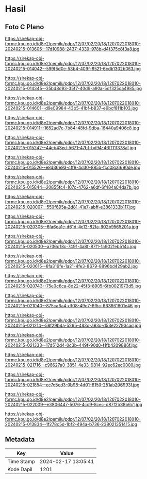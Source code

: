 # Hasil

## Foto C Plano

https://sirekap-obj-formc.kpu.go.id/d8e2/pemilu/pdpr/12/07/02/20/18/1207022018010-20240215-013605--17d10988-2437-4339-978b-d4f375c8f3a8.jpg

https://sirekap-obj-formc.kpu.go.id/d8e2/pemilu/pdpr/12/07/02/20/18/1207022018010-20240215-014042--599f5d0e-53b4-409f-8521-6cdb1302b063.jpg

https://sirekap-obj-formc.kpu.go.id/d8e2/pemilu/pdpr/12/07/02/20/18/1207022018010-20240215-014345--35bd8d93-35f7-40d9-a90a-5d1325ca4985.jpg

https://sirekap-obj-formc.kpu.go.id/d8e2/pemilu/pdpr/12/07/02/20/18/1207022018010-20240215-014601--d9e09984-43b5-41bf-b837-e9bcf811b103.jpg

https://sirekap-obj-formc.kpu.go.id/d8e2/pemilu/pdpr/12/07/02/20/18/1207022018010-20240215-014911--1652ad7c-7b84-48fd-9dba-16440a9406c8.jpg

https://sirekap-obj-formc.kpu.go.id/d8e2/pemilu/pdpr/12/07/02/20/18/1207022018010-20240215-015242--44eb43ed-5671-47bf-bd94-46f111f378af.jpg

https://sirekap-obj-formc.kpu.go.id/d8e2/pemilu/pdpr/12/07/02/20/18/1207022018010-20240215-015526--e8d36e93-cff8-4d30-885b-fcc08c6690de.jpg

https://sirekap-obj-formc.kpu.go.id/d8e2/pemilu/pdpr/12/07/02/20/18/1207022018010-20240215-015844--20855fc4-107c-4762-a6df-6f484a04da7b.jpg

https://sirekap-obj-formc.kpu.go.id/d8e2/pemilu/pdpr/12/07/02/20/18/1207022018010-20240215-020007--550f695a-2d81-41e7-abff-e3861333b117.jpg

https://sirekap-obj-formc.kpu.go.id/d8e2/pemilu/pdpr/12/07/02/20/18/1207022018010-20240215-020305--6fa6ca1e-d61d-4c12-82fa-802b9565201a.jpg

https://sirekap-obj-formc.kpu.go.id/d8e2/pemilu/pdpr/12/07/02/20/18/1207022018010-20240215-020500--a706d18c-7491-4a8f-87f1-1a9021eb514c.jpg

https://sirekap-obj-formc.kpu.go.id/d8e2/pemilu/pdpr/12/07/02/20/18/1207022018010-20240215-020615--8fa319fe-1a21-4fe3-8679-8896bd429ab2.jpg

https://sirekap-obj-formc.kpu.go.id/d8e2/pemilu/pdpr/12/07/02/20/18/1207022018010-20240215-020743--75e0c6ca-8d22-45f3-8905-6fb0021973d5.jpg

https://sirekap-obj-formc.kpu.go.id/d8e2/pemilu/pdpr/12/07/02/20/18/1207022018010-20240215-021040--875ca6a4-df08-49c7-8f5c-663961601e46.jpg

https://sirekap-obj-formc.kpu.go.id/d8e2/pemilu/pdpr/12/07/02/20/18/1207022018010-20240215-021214--58f29b4a-5295-483c-a93c-d53e22793cad.jpg

https://sirekap-obj-formc.kpu.go.id/d8e2/pemilu/pdpr/12/07/02/20/18/1207022018010-20240215-021333--17d512d4-0c3b-449f-90d0-f1fb4209886f.jpg

https://sirekap-obj-formc.kpu.go.id/d8e2/pemilu/pdpr/12/07/02/20/18/1207022018010-20240215-021716--c96627a0-3851-4e33-9814-92ec62ec0000.jpg

https://sirekap-obj-formc.kpu.go.id/d8e2/pemilu/pdpr/12/07/02/20/18/1207022018010-20240215-021854--ec7c5cd3-0b98-4d01-8150-251ab206993f.jpg

https://sirekap-obj-formc.kpu.go.id/d8e2/pemilu/pdpr/12/07/02/20/18/1207022018010-20240215-022009--e3806447-5076-4cc9-8cec-d87f2b38b6c1.jpg

https://sirekap-obj-formc.kpu.go.id/d8e2/pemilu/pdpr/12/07/02/20/18/1207022018010-20240215-013834--1f278c5d-1bf2-494a-b736-238021351415.jpg


## Metadata

| Key        | Value               |
| ---------- | ------------------- |
| Time Stamp | 2024-02-17 13:05:41 |
| Kode Dapil | 1201                |



